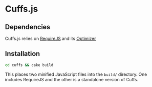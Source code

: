 # Cuffs.js

## Dependencies

Cuffs.js relies on [RequireJS](http://requirejs.org/) and its
[Optimizer](http://requirejs.org/docs/optimization.html)

## Installation

```bash
cd cuffs && cake build
```

This places two minified JavaScript files into the `build/` directory.
One includes RequireJS and the other is a standalone version of Cuffs.
